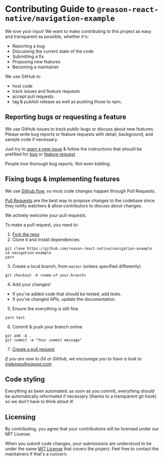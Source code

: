 # Contributing Guide to `@reason-react-native/navigation-example`

We love your input! We want to make contributing to this project as easy and
transparent as possible, whether it's:

- Reporting a bug
- Discussing the current state of the code
- Submitting a fix
- Proposing new features
- Becoming a maintainer

We use GitHub to

- host code
- track issues and feature requests
- accept pull requests.
- tag & publish release as well as pushing those to npm.

## Reporting bugs or requesting a feature

We use GitHub issues to track public bugs or discuss about new features. Please
write bug reports or feature requests with detail, background, and sample code
if necessary.

Just try to
[open a new issue](https://github.com/reason-react-native/navigation-example/issues/new/choose)
& follow the instructions that should be prefilled for
[bug](.github/ISSUE_TEMPLATE/bug.md) or
[feature request](.github/ISSUE_TEMPLATE/feature.md).

People _love_ thorough bug reports. Not even kidding.

## Fixing bugs & implementing features

We use [Github flow](https://guides.github.com/introduction/flow/index.html), so
most code changes happen through Pull Requests.

[Pull Requests](https://help.github.com/en/articles/about-pull-requests) are the
best way to propose changes to the codebase since they notify watchers & allow
contributors to discuss about changes.

We actively welcome your pull requests.

To make a pull request, you need to:

1. [Fork the repo](https://help.github.com/en/articles/fork-a-repo)
2. Clone it and install dependencies

```console
git clone https://github.com/reason-react-native/navigation-example
cd navigation-example
yarn
```

3. Create a local branch, from `master` (unless specified differently)

```console
git checkout -b <name-of-your-branch>
```

4. Add your changes!

- If you've added code that should be tested, add tests.
- If you've changed APIs, update the documentation.

5. Ensure the everything is still fine.

```console
yarn test
```

6. Commit & push your branch online

```console
git add -A .
git commit -m "Your commit message"
```

7. [Create a pull request](https://help.github.com/en/articles/creating-a-pull-request)

_If you are new to Git or GitHub, we encourage you to have a look to
[makeapullrequest.com](http://makeapullrequest.com)._

## Code styling

Everything as been automated: as soon as you commit, everything should be
automatically reformated if necessary (thanks to a transparent git hook) so we
don't have to think about it!

## Licensing

By contributing, you agree that your contributions will be licensed under our
MIT License.

When you submit code changes, your submissions are understood to be under the
same [MIT License](./LICENSE) that covers the project. Feel free to contact the
maintainers if that's a concern.
